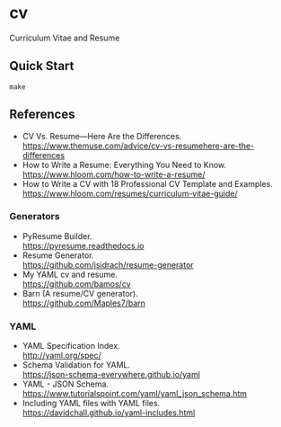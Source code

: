 # cv
Curriculum Vitae and Resume


## Quick Start
```
make
```

## References

* CV Vs. Resume—Here Are the Differences.  
https://www.themuse.com/advice/cv-vs-resumehere-are-the-differences
* How to Write a Resume: Everything You Need to Know.  
https://www.hloom.com/how-to-write-a-resume/
* How to Write a CV with 18 Professional CV Template and Examples.  
https://www.hloom.com/resumes/curriculum-vitae-guide/

### Generators

* PyResume Builder.  
https://pyresume.readthedocs.io
* Resume Generator.  
https://github.com/jsidrach/resume-generator
* My YAML cv and resume.  
https://github.com/bamos/cv
* Barn (A resume/CV generator).  
https://github.com/Maples7/barn

### YAML

* YAML Specification Index.  
http://yaml.org/spec/
* Schema Validation for YAML.  
https://json-schema-everywhere.github.io/yaml
* YAML - JSON Schema.  
https://www.tutorialspoint.com/yaml/yaml_json_schema.htm
* Including YAML files with YAML files.  
https://davidchall.github.io/yaml-includes.html
